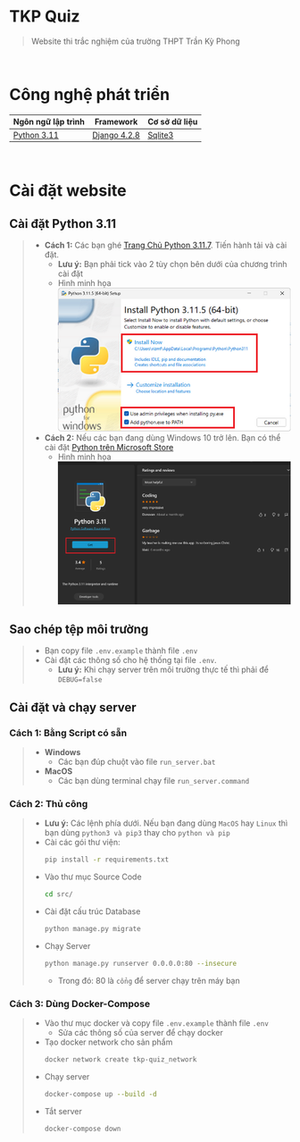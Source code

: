 # TKP Quiz
> Website thi trắc nghiệm của trường THPT Trần Kỳ Phong

<br>

# Công nghệ phát triển
Ngôn ngữ lập trình | Framework | Cơ sở dữ liệu
--- | --- | ---|
[Python 3.11](https://docs.python.org/3/whatsnew/3.11.html) | [Django 4.2.8](https://docs.djangoproject.com/en/5.0/releases/4.2.8/) | [Sqlite3](https://www.sqlite.org/index.html)

<br>

# Cài đặt website
## Cài đặt Python 3.11
> - **Cách 1:** Các bạn ghé [Trang Chủ Python 3.11.7](https://www.python.org/downloads/release/python-3117/). Tiến hành tải và cài đặt.
>   - **Lưu ý:** Bạn phải tick vào 2 tùy chọn bên dưới của chương trình cài đặt
>   - Hình minh họa ![Hướng dẫn cài đặt](./README/Hướng%20dẫn%20cài%20đặt%20Python.png)
> - **Cách 2:** Nếu các bạn đang dùng Windows 10 trở lên. Bạn có thể cài đặt [Python trên Microsoft Store](https://apps.microsoft.com/detail/9NRWMJP3717K)
>   - Hình minh họa ![Python trên Microsolf Store](./README/Python3.11%20trên%20Store.png)


## Sao chép tệp môi trường
> - Bạn copy file `.env.example` thành file `.env`
> - Cài đặt các thông số cho hệ thống tại file `.env`.
>   - **Lưu ý:** Khi chạy server trên môi trường thực tế thì phải để `DEBUG=false`

## Cài đặt và chạy server
### Cách 1: Bằng Script có sẵn
> - **Windows**
>   - Các bạn đúp chuột vào file `run_server.bat`
> - **MacOS**
>   - Các bạn dùng terminal chạy file `run_server.command`

### Cách 2: Thủ công
> - **Lưu ý:** Các lệnh phía dưới. Nếu bạn đang dùng `MacOS` hay `Linux` thì bạn dùng `python3 và pip3` thay cho `python và pip`
> - Cài các gói thư viện:
>   ```bash
>   pip install -r requirements.txt
>   ```
> - Vào thư mục Source Code
>   ```bash
>   cd src/
>   ```
> - Cài đặt cấu trúc Database
>   ```bash
>   python manage.py migrate
>   ```
> - Chạy Server
>   ```bash
>   python manage.py runserver 0.0.0.0:80 --insecure
>   ```
>   - Trong đó: 80 là `cổng` để server chạy trên máy bạn

### Cách 3: Dùng Docker-Compose
> - Vào thư mục docker và copy file `.env.example` thành file `.env`
>   - Sửa các thông số của server để chạy docker
> - Tạo docker network cho sản phẩm
>   ```bash
>   docker network create tkp-quiz_network
>   ```
> - Chạy server
>   ```bash
>   docker-compose up --build -d
>   ```
> - Tắt server
>   ```bash
>   docker-compose down
>   ```
